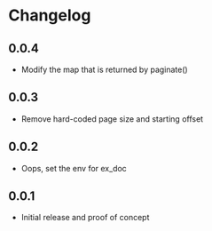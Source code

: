 # Changelog

## 0.0.4

* Modify the map that is returned by paginate()

## 0.0.3

* Remove hard-coded page size and starting offset

## 0.0.2

* Oops, set the env for ex_doc

## 0.0.1

* Initial release and proof of concept
